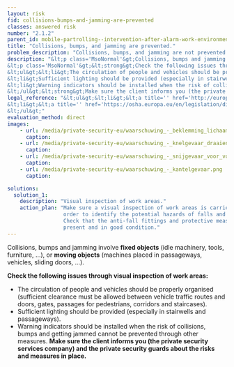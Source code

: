 ```yaml
---
layout: risk
fid: collisions-bumps-and-jamming-are-prevented
classes: answered risk
number: "2.1.2"
parent_id: mobile-partrolling--intervention-after-alarm-work-environment-site-related
title: "Collisions, bumps, and jamming are prevented."
problem_description: "Collisions, bumps, and jamming are not prevented."
description: "&lt;p class='MsoNormal'&gt;Collisions, bumps and jamming involve &lt;strong&gt;fixed objects&lt;/strong&gt; (idle machinery, tools, furniture, ...), or &lt;strong&gt;moving objects&lt;/strong&gt; (machines placed in passageways, vehicles, sliding doors, ...).&lt;/p&gt;&amp;#13;
&lt;p class='MsoNormal'&gt;&lt;strong&gt;Check the following issues through visual inspection of work areas:&lt;/strong&gt;&lt;/p&gt;&amp;#13;
&lt;ul&gt;&lt;li&gt;The circulation of people and vehicles should be properly organised (sufficient clearance must be allowed between vehicle traffic routes and doors, gates, passages for pedestrians, corridors and staircases).&lt;/li&gt;&amp;#13;
&lt;li&gt;Sufficient lighting should be provided (especially in stairwells and passageways).&lt;/li&gt;&amp;#13;
&lt;li&gt;Warning indicators should be installed when the risk of collisions, bumps and getting jammed cannot be prevented through other measures.&lt;/li&gt;&amp;#13;
&lt;/ul&gt;&lt;strong&gt;Make sure the client informs you (the private security services company) and the private security guards about the risks and measures in place.&lt;/strong&gt;"
legal_reference: "&lt;ul&gt;&lt;li&gt;&lt;a title='' href='http://europa.eu/legislation_summaries/employment_and_social_policy/health_hygiene_safety_at_work/c11113_en.htm' rel='nofollow' target='_blank'&gt;89/391/CEE Implementing measures to improve the health and safety of workers (framework directive).&lt;/a&gt;&lt;/li&gt;&amp;#13;
&lt;li&gt;&lt;a title='' href='https://osha.europa.eu/en/legislation/directives/workplaces-equipment-signs-personal-protective-equipment/osh-directives/2' rel='nofollow' target='_blank'&gt;89/654/EEC Directive on the minimum safety and health requirements for the workplace&lt;/a&gt;.&lt;/li&gt;&amp;#13;
&lt;/ul&gt;"
evaluation_method: direct
images:
    - url: /media/private-security-eu/waarschuwing_-_beklemming_lichaam.png
      caption: 
    - url: /media/private-security-eu/waarschuwing_-_knelgevaar_draaiend.png
      caption: 
    - url: /media/private-security-eu/waarschuwing_-_snijgevaar_voor_voet.png
      caption: 
    - url: /media/private-security-eu/waarschuwing_-_kantelgevaar.png
      caption: 

solutions:
  solution_1:
    description: "Visual inspection of work areas."
    action_plan: "Make sure a visual inspection of work areas is carried out in
                  order to identify the potential hazards of falls and slips.
                  Check that the anti-fall fittings and protective measures are
                  present and in good condition."
---
```

Collisions, bumps and jamming involve **fixed objects** (idle machinery,
tools, furniture, ...), or **moving objects** (machines placed in passageways,
vehicles, sliding doors, ...).

**Check the following issues through visual inspection of work areas:**

  * The circulation of people and vehicles should be properly organised (sufficient clearance must be allowed between vehicle traffic routes and doors, gates, passages for pedestrians, corridors and staircases).
  * Sufficient lighting should be provided (especially in stairwells and passageways).
  * Warning indicators should be installed when the risk of collisions, bumps and getting jammed cannot be prevented through other measures.
**Make sure the client informs you (the private security services company) and the private security guards about the risks and measures in place.**


